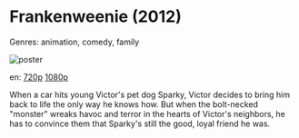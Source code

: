 # Frankenweenie (2012)

Genres: animation, comedy, family

![poster](http://image.tmdb.org/t/p/w500/ssMQ5Q9qyJM6sHnjoghoHlOVOO5.jpg)

en:
  [720p](magnet:?xt=urn:btih:EEA7F5D70AAB53BEF174E8BB530347FCB5F08920&tr=udp://glotorrents.pw:6969/announce&tr=udp://tracker.opentrackr.org:1337/announce&tr=udp://torrent.gresille.org:80/announce&tr=udp://tracker.openbittorrent.com:80&tr=udp://tracker.coppersurfer.tk:6969&tr=udp://tracker.leechers-paradise.org:6969&tr=udp://p4p.arenabg.ch:1337&tr=udp://tracker.internetwarriors.net:1337)
  [1080p](magnet:?xt=urn:btih:D09BFDE6035A5B15ED725E3B56DA79894A0A9073&tr=udp://glotorrents.pw:6969/announce&tr=udp://tracker.opentrackr.org:1337/announce&tr=udp://torrent.gresille.org:80/announce&tr=udp://tracker.openbittorrent.com:80&tr=udp://tracker.coppersurfer.tk:6969&tr=udp://tracker.leechers-paradise.org:6969&tr=udp://p4p.arenabg.ch:1337&tr=udp://tracker.internetwarriors.net:1337)
  


When a car hits young Victor's pet dog Sparky, Victor decides to bring him back to life the only way he knows how. But when the bolt-necked "monster" wreaks havoc and terror in the hearts of Victor's neighbors, he has to convince them that Sparky's still the good, loyal friend he was.